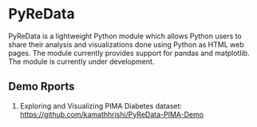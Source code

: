 <h1>PyReData</h1>

PyReData is a lightweight Python module which allows Python users to share their analysis and visualizations done using Python as HTML web pages. The module currently provides support for pandas and matplotlib. The module is currently under development.

<h2>Demo Rports</h2>

1. Exploring and Visualizing PIMA Diabetes dataset: https://github.com/kamathhrishi/PyReData-PIMA-Demo 
